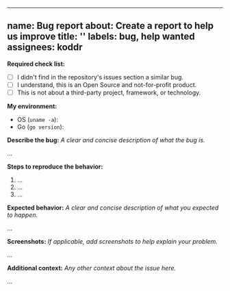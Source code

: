 
---
name: Bug report
about: Create a report to help us improve
title: ''
labels: bug, help wanted
assignees: koddr
---

<!-- ⚡️ Please find a similar issue BEFORE submitting! ⚡️ -->

**Required check list:**

- [ ] I didn't find in the repository's issues section a similar bug.
- [ ] I understand, this is an Open Source and not-for-profit product.
- [ ] This is not about a third-party project, framework, or technology.

**My environment:**

- OS (`uname -a`):
- Go (`go version`):

**Describe the bug:**
_A clear and concise description of what the bug is._

...

**Steps to reproduce the behavior:**

1. ...
2. ...
3. ...

**Expected behavior:**
_A clear and concise description of what you expected to happen._

...

**Screenshots:**
_If applicable, add screenshots to help explain your problem._

...

**Additional context:**
_Any other context about the issue here._

...
